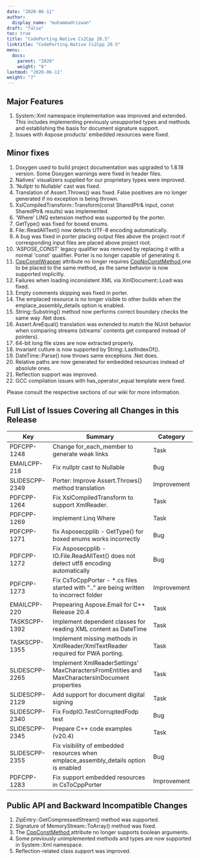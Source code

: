 ```yaml
---
date: "2020-06-11"
author:
  display_name: "muhammadrizwan"
draft: "false"
toc: true
title: "CodePorting.Native Cs2Cpp 20.5"
linktitle: "CodePorting.Native Cs2Cpp 20.5"
menu:
  docs:
    parent: "2020"
    weight: "6"
lastmod: "2020-06-11"
weight: "7"
---
```


## Major Features ##

1. System::Xml namespace implementation was improved and extended. This includes implementing previously unsupported types and methods and establishing the basis for document signature support.
1. Issues with Aspose products' embedded resources were fixed.

## Minor fixes ##

1. Doxygen used to build project documentation was upgraded to 1.8.18 version. Some Doxygen warnings were fixed in header files.
1. Natives' visualizers supplied for our proprietary types were improved.
1. 'Nullptr to Nullable<T>' cast was fixed.
1. Translation of Assert.Throws() was fixed. False positives are no longer generated if no exception is being thrown.
1. XslCompiledTransform::Transform(const SharedPtr<XmlReader>& input, const SharedPtr<XmlWriter>& results) was implemented.
1. 'Where' LINQ extension method was supported by the porter.
1. GetType() was fixed for boxed enums.
1. File::ReadAllText() now detects UTF-8 encoding automatically.
1. A bug was fixed in porter placing output files above the project root if corresponding input files are placed above project root.
1. 'ASPOSE_CONST' legacy qualifier was removed by replacing it with a normal 'const' qualifier. Porter is no longer capable of generating it.
1. [CppConstWrapper](https://docs.codeporting.com/native/cs2cpp/developer-guide/codeporting-native-cs2cpp-attributes/#HCppConstWrapper) attribute no longer requires [CppNoConstMethod ](https://docs.codeporting.com/native/cs2cpp/developer-guide/codeporting-native-cs2cpp-attributes/#HCppConstMethod-1)one to be placed to the same method, as the same behavior is now supported implicitly.
1. Failures when loading inconsistent XML via XmlDocument::Load was fixed.
1. Empty comments skipping was fixed in porter.
1. The emplaced resource is no longer visible to other builds when the emplace_assembly_details option is enabled.
1. String::Substring() method now performs correct boundary checks the same way .Net does.
1. Assert.AreEqual() translation was extended to match the NUnit behavior when comparing streams (streams' contents get compared instead of pointers).
1. 64-bit long file sizes are now extracted properly.
1. Invariant cutlure is now supported by String::LastIndexOf().
1. DateTime::Parse() now throws same exceptions .Net does.
1. Relative paths are now generated for embedded resources instead of absolute ones.
1. Reflection support was improved.
1. GCC compilation issues with has_operator_equal template were fixed.

Please consult the respective sections of our wiki for more information.

## Full List of Issues Covering all Changes in this Release ##

| Key | Summary | Category
---| ---|  ---|
|PDFCPP-1248|Change for_each_member to generate weak links|Task
|EMAILCPP-218|Fix nullptr cast to Nullable|Bug
|SLIDESCPP-2349|Porter: Improve Assert.Throws() method translation|Improvement
|PDFCPP-1264|Fix XslCompiledTransform to support XmlReader.|Task
|PDFCPP-1269|implement Linq Where|Task
|PDFCPP-1271|fix Asposecpplib - GetType() for boxed enums works incorrectly|Bug
|PDFCPP-1272|Fix Asposecpplib - IO.File.ReadAllText() does not detect utf8 encoding automatically|Bug
|PDFCPP-1273|Fix CsToCppPorter - *.cs files started with "\.." are being written to incorrect folder|Improvement
|EMAILCPP-220|Prepearing Aspose.Email for C++ Release 20.4|Task
|TASKSCPP-1392|Implement dependent classes for reading XML content as DateTime|Task
|TASKSCPP-1355|Implement missing methods in XmlReader/XmlTextReader required for PWA porting.|Task
|SLIDESCPP-2265|Implement XmlReaderSettings' MaxCharactersFromEntities and MaxCharactersInDocument properties|Task
|SLIDESCPP-2129|Add support for document digital signing|Task
|SLIDESCPP-2340|Fix FodpIO.TestCorruptedFodp test|Bug
|SLIDESCPP-2345|Prepare C++ code examples (v20.4)|Task
|SLIDESCPP-2355|Fix visibility of embedded resources when emplace_assembly_details option is enabled|Bug
|PDFCPP-1283|Fix support embedded resources in CsToCppPorter|Improvement

## Public API and Backward Incompatible Changes ##

1. ZipEntry::GetCompressedStream() method was supported.
1. Signature of MemoryStream::ToArray() method was fixed.
1. The [CppConstMethod ](https://docs.codeporting.com/native/cs2cpp/developer-guide/codeporting-native-cs2cpp-attributes/#HCppConstMethod)attribute no longer supports boolean arguments.
1. Some previously unimplemented methods and types are now supported in System::Xml namespace.
1. Reflection-related class support was improved.
